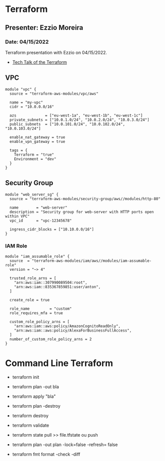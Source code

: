 # Terraform

## Presenter: Ezzio Moreira
### Date: 04/15/2022

Terraform presentation with Ezzio on 04/15/2022.
- [Tech Talk of the Terraform](https://drive.google.com/file/d/1o7qEwbpjJPp9bBPQ1y5aPo9bsM0CvTjd/view?usp=sharing)

## VPC
```
module "vpc" {
  source = "terraform-aws-modules/vpc/aws"

  name = "my-vpc"
  cidr = "10.0.0.0/16"

  azs             = ["eu-west-1a", "eu-west-1b", "eu-west-1c"]
  private_subnets = ["10.0.1.0/24", "10.0.2.0/24", "10.0.3.0/24"]
  public_subnets  = ["10.0.101.0/24", "10.0.102.0/24", "10.0.103.0/24"]

  enable_nat_gateway = true
  enable_vpn_gateway = true

  tags = {
    Terraform = "true"
    Environment = "dev"
  }
}
```

## Security Group
```
module "web_server_sg" {
  source = "terraform-aws-modules/security-group/aws//modules/http-80"

  name        = "web-server"
  description = "Security group for web-server with HTTP ports open within VPC"
  vpc_id      = "vpc-12345678"

  ingress_cidr_blocks = ["10.10.0.0/16"]
}
```

### IAM Role
```
module "iam_assumable_role" {
  source  = "terraform-aws-modules/iam/aws//modules/iam-assumable-role"
  version = "~> 4"

  trusted_role_arns = [
    "arn:aws:iam::307990089504:root",
    "arn:aws:iam::835367859851:user/anton",
  ]

  create_role = true

  role_name         = "custom"
  role_requires_mfa = true

  custom_role_policy_arns = [
    "arn:aws:iam::aws:policy/AmazonCognitoReadOnly",
    "arn:aws:iam::aws:policy/AlexaForBusinessFullAccess",
  ]
  number_of_custom_role_policy_arns = 2
}
```

# Command Line Terraform

- terraform init

- terraform plan -out bla

- terraform apply "bla"

- terraform plan -destroy

- terraform destroy

- terraform validate

- terraform state pull >> file.tfstate ou push

- terraform plan -out plan -lock=false -refresh= false

- terraform fmt format -check -diff
